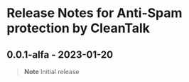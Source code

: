 # Release Notes for Anti-Spam protection by CleanTalk

## 0.0.1-alfa - 2023-01-20
> **Note**
> Initial release